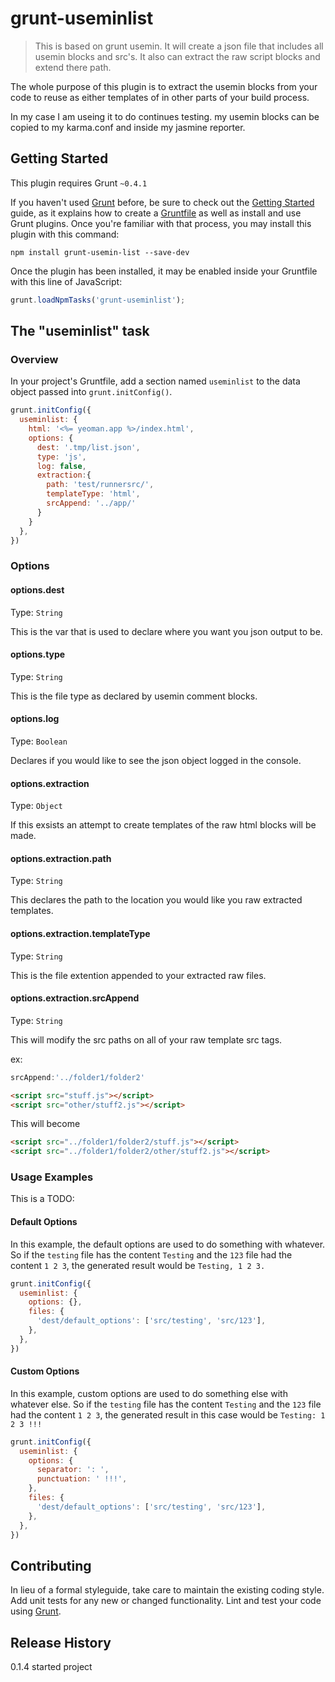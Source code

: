 # grunt-useminlist

> This is based on grunt usemin. It will create a json file that includes all usemin blocks and src's. It also can extract the raw script blocks and extend there path.

The whole purpose of this plugin is to extract the usemin blocks from your code to reuse as either templates of in other parts of your build process. 

In my case I am useing it to do continues testing. my usemin blocks can be copied to my karma.conf and inside my jasmine reporter. 

## Getting Started
This plugin requires Grunt `~0.4.1`

If you haven't used [Grunt](http://gruntjs.com/) before, be sure to check out the [Getting Started](http://gruntjs.com/getting-started) guide, as it explains how to create a [Gruntfile](http://gruntjs.com/sample-gruntfile) as well as install and use Grunt plugins. Once you're familiar with that process, you may install this plugin with this command:

```shell
npm install grunt-usemin-list --save-dev
```

Once the plugin has been installed, it may be enabled inside your Gruntfile with this line of JavaScript:

```js
grunt.loadNpmTasks('grunt-useminlist');
```

## The "useminlist" task

### Overview
In your project's Gruntfile, add a section named `useminlist` to the data object passed into `grunt.initConfig()`.

```js
grunt.initConfig({
  useminlist: {
    html: '<%= yeoman.app %>/index.html',
    options: {
      dest: '.tmp/list.json',
      type: 'js',
      log: false,
      extraction:{
        path: 'test/runnersrc/',
        templateType: 'html',
        srcAppend: '../app/'
      }
    }
  },
})
```

### Options

#### options.dest
Type: `String`

This is the var that is used to declare where you want you json output to be.

#### options.type
Type: `String`

This is the file type as declared by usemin comment blocks.

#### options.log
Type: `Boolean`

Declares if you would like to see the json object logged in the console.

#### options.extraction
Type: `Object`

If this exsists an attempt to create templates of the raw html blocks will be made.

#### options.extraction.path
Type: `String`

This declares the path to the location you would like you raw extracted templates.

#### options.extraction.templateType
Type: `String`

This is the file extention appended to your extracted raw files.

#### options.extraction.srcAppend
Type: `String`

This will modify the src paths on all of your raw template src tags.

ex:
```js
srcAppend:'../folder1/folder2'
```
```html
<script src="stuff.js"></script>
<script src="other/stuff2.js"></script>
```
This will become
```html
<script src="../folder1/folder2/stuff.js"></script>
<script src="../folder1/folder2/other/stuff2.js"></script>
```


### Usage Examples 

This is a TODO:

#### Default Options
In this example, the default options are used to do something with whatever. So if the `testing` file has the content `Testing` and the `123` file had the content `1 2 3`, the generated result would be `Testing, 1 2 3.`

```js
grunt.initConfig({
  useminlist: {
    options: {},
    files: {
      'dest/default_options': ['src/testing', 'src/123'],
    },
  },
})
```

#### Custom Options
In this example, custom options are used to do something else with whatever else. So if the `testing` file has the content `Testing` and the `123` file had the content `1 2 3`, the generated result in this case would be `Testing: 1 2 3 !!!`

```js
grunt.initConfig({
  useminlist: {
    options: {
      separator: ': ',
      punctuation: ' !!!',
    },
    files: {
      'dest/default_options': ['src/testing', 'src/123'],
    },
  },
})
```

## Contributing
In lieu of a formal styleguide, take care to maintain the existing coding style. Add unit tests for any new or changed functionality. Lint and test your code using [Grunt](http://gruntjs.com/).

## Release History
0.1.4 started project
